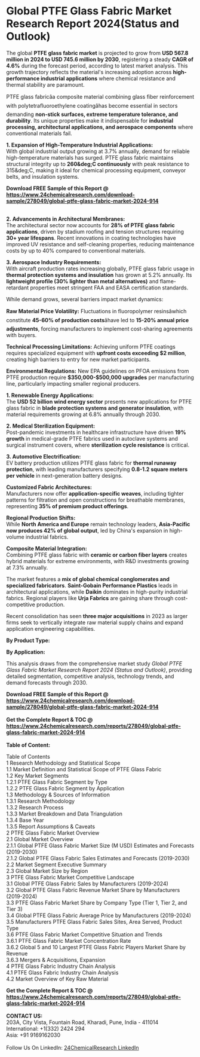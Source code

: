 <h1>Global PTFE Glass Fabric Market Research Report 2024(Status and Outlook)</h1><p>The global <strong>PTFE glass fabric market</strong> is projected to grow from <strong>USD 567.8 million in 2024 to USD 745.6 million by 2030</strong>, registering a steady <strong>CAGR of 4.6%</strong> during the forecast period, according to latest market analysis. This growth trajectory reflects the material's increasing adoption across <strong>high-performance industrial applications</strong> where chemical resistance and thermal stability are paramount.</p><p>PTFE glass fabricâa composite material combining glass fiber reinforcement with polytetrafluoroethylene coatingâhas become essential in sectors demanding <strong>non-stick surfaces, extreme temperature tolerance, and durability</strong>. Its unique properties make it indispensable for <strong>industrial processing, architectural applications, and aerospace components</strong> where conventional materials fail.</p><p><strong>1. Expansion of High-Temperature Industrial Applications:</strong><br>
With global industrial output growing at 3.7% annually, demand for reliable high-temperature materials has surged. PTFE glass fabric maintains structural integrity up to <strong>260&amp;deg;C continuously</strong> with peak resistance to 315&amp;deg;C, making it ideal for chemical processing equipment, conveyor belts, and insulation systems.</p><div><b>Download FREE Sample of this Report @ 
            <a href="https://www.24chemicalresearch.com/download-sample/278049/global-ptfe-glass-fabric-market-2024-914">
            https://www.24chemicalresearch.com/download-sample/278049/global-ptfe-glass-fabric-market-2024-914</a></b></div><br><p><strong>2. Advancements in Architectural Membranes:</strong><br>
The architectural sector now accounts for <strong>28% of PTFE glass fabric applications</strong>, driven by stadium roofing and tension structures requiring <strong>30+ year lifespans</strong>. Recent innovations in coating technologies have improved UV resistance and self-cleaning properties, reducing maintenance costs by up to 40% compared to conventional materials.</p><p><strong>3. Aerospace Industry Requirements:</strong><br>
With aircraft production rates increasing globally, PTFE glass fabric usage in <strong>thermal protection systems and insulation</strong> has grown at 5.2% annually. Its <strong>lightweight profile (30% lighter than metal alternatives)</strong> and flame-retardant properties meet stringent FAA and EASA certification standards.</p><p>While demand grows, several barriers impact market dynamics:</p><p><strong>Raw Material Price Volatility:</strong> Fluctuations in fluoropolymer resinsâwhich constitute <strong>45-60% of production costs</strong>âhave led to <strong>15-20% annual price adjustments</strong>, forcing manufacturers to implement cost-sharing agreements with buyers.</p><p><strong>Technical Processing Limitations:</strong> Achieving uniform PTFE coatings requires specialized equipment with <strong>upfront costs exceeding $2 million</strong>, creating high barriers to entry for new market participants.</p><p><strong>Environmental Regulations:</strong> New EPA guidelines on PFOA emissions from PTFE production require <strong>$350,000-$500,000 upgrades</strong> per manufacturing line, particularly impacting smaller regional producers.</p><p><strong>1. Renewable Energy Applications:</strong><br>
The <strong>USD 52 billion wind energy sector</strong> presents new applications for PTFE glass fabric in <strong>blade protection systems and generator insulation</strong>, with material requirements growing at 6.8% annually through 2030.</p><p><strong>2. Medical Sterilization Equipment:</strong><br>
Post-pandemic investments in healthcare infrastructure have driven <strong>19% growth</strong> in medical-grade PTFE fabrics used in autoclave systems and surgical instrument covers, where <strong>sterilization cycle resistance</strong> is critical.</p><p><strong>3. Automotive Electrification:</strong><br>
EV battery production utilizes PTFE glass fabric for <strong>thermal runaway protection</strong>, with leading manufacturers specifying <strong>0.8-1.2 square meters per vehicle</strong> in next-generation battery designs.</p><p><strong>Customized Fabric Architectures:</strong><br>
	Manufacturers now offer <strong>application-specific weaves</strong>, including tighter patterns for filtration and open constructions for breathable membranes, representing <strong>35% of premium product offerings</strong>.</p><p><strong>Regional Production Shifts:</strong><br>
	While <strong>North America and Europe</strong> remain technology leaders, <strong>Asia-Pacific now produces 42% of global output</strong>, led by China's expansion in high-volume industrial fabrics.</p><p><strong>Composite Material Integration:</strong><br>
	Combining PTFE glass fabric with <strong>ceramic or carbon fiber layers</strong> creates hybrid materials for extreme environments, with R&amp;D investments growing at 7.3% annually.</p><p>The market features a <strong>mix of global chemical conglomerates and specialized fabricators</strong>. <strong>Saint-Gobain Performance Plastics</strong> leads in architectural applications, while <strong>Daikin</strong> dominates in high-purity industrial fabrics. Regional players like <strong>Urja Fabrics</strong> are gaining share through cost-competitive production.</p><p>Recent consolidation has seen <strong>three major acquisitions</strong> in 2023 as larger firms seek to vertically integrate raw material supply chains and expand application engineering capabilities.</p><p><strong>By Product Type:</strong></p><p><strong>By Application:</strong></p><p>This analysis draws from the comprehensive market study <em>Global PTFE Glass Fabric Market Research Report 2024 (Status and Outlook)</em>, providing detailed segmentation, competitive analysis, technology trends, and demand forecasts through 2030.</p><div><b>Download FREE Sample of this Report @ 
            <a href="https://www.24chemicalresearch.com/download-sample/278049/global-ptfe-glass-fabric-market-2024-914">
            https://www.24chemicalresearch.com/download-sample/278049/global-ptfe-glass-fabric-market-2024-914</a></b></div><br><div><b>Get the Complete Report & TOC @ 
            <a href="https://www.24chemicalresearch.com/reports/278049/global-ptfe-glass-fabric-market-2024-914">
            https://www.24chemicalresearch.com/reports/278049/global-ptfe-glass-fabric-market-2024-914</a></b></div><br>
            <b>Table of Content:</b><p>Table of Contents<br />
1 Research Methodology and Statistical Scope<br />
1.1 Market Definition and Statistical Scope of PTFE Glass Fabric<br />
1.2 Key Market Segments<br />
1.2.1 PTFE Glass Fabric Segment by Type<br />
1.2.2 PTFE Glass Fabric Segment by Application<br />
1.3 Methodology & Sources of Information<br />
1.3.1 Research Methodology<br />
1.3.2 Research Process<br />
1.3.3 Market Breakdown and Data Triangulation<br />
1.3.4 Base Year<br />
1.3.5 Report Assumptions & Caveats<br />
2 PTFE Glass Fabric Market Overview<br />
2.1 Global Market Overview<br />
2.1.1 Global PTFE Glass Fabric Market Size (M USD) Estimates and Forecasts (2019-2030)<br />
2.1.2 Global PTFE Glass Fabric Sales Estimates and Forecasts (2019-2030)<br />
2.2 Market Segment Executive Summary<br />
2.3 Global Market Size by Region<br />
3 PTFE Glass Fabric Market Competitive Landscape<br />
3.1 Global PTFE Glass Fabric Sales by Manufacturers (2019-2024)<br />
3.2 Global PTFE Glass Fabric Revenue Market Share by Manufacturers (2019-2024)<br />
3.3 PTFE Glass Fabric Market Share by Company Type (Tier 1, Tier 2, and Tier 3)<br />
3.4 Global PTFE Glass Fabric Average Price by Manufacturers (2019-2024)<br />
3.5 Manufacturers PTFE Glass Fabric Sales Sites, Area Served, Product Type<br />
3.6 PTFE Glass Fabric Market Competitive Situation and Trends<br />
3.6.1 PTFE Glass Fabric Market Concentration Rate<br />
3.6.2 Global 5 and 10 Largest PTFE Glass Fabric Players Market Share by Revenue<br />
3.6.3 Mergers & Acquisitions, Expansion<br />
4 PTFE Glass Fabric Industry Chain Analysis<br />
4.1 PTFE Glass Fabric Industry Chain Analysis<br />
4.2 Market Overview of Key Raw Material</p><div><b>Get the Complete Report & TOC @ 
            <a href="https://www.24chemicalresearch.com/reports/278049/global-ptfe-glass-fabric-market-2024-914">
            https://www.24chemicalresearch.com/reports/278049/global-ptfe-glass-fabric-market-2024-914</a></b></div><br><b>CONTACT US:</b><br>
            203A, City Vista, Fountain Road, Kharadi, Pune, India - 411014<br>
            International: +1(332) 2424 294<br>
            Asia: +91 9169162030 <br><br>
            Follow Us On LinkedIn: <a href="https://www.linkedin.com/company/24chemicalresearch/">24ChemicalResearch LinkedIn</a>